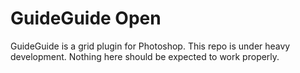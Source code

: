 # GuideGuide Open

GuideGuide is a grid plugin for Photoshop. This repo is under heavy development. Nothing here should be expected to work properly.
